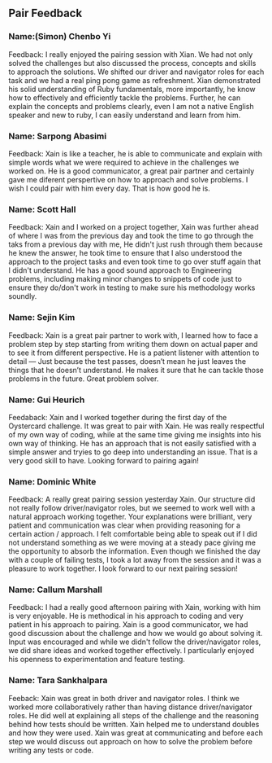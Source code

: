 ## Pair Feedback

### Name:(Simon) Chenbo Yi

Feedback: I really enjoyed the pairing session with Xian. We had not only solved the challenges but also discussed the process, concepts and skills to approach the solutions. We shifted our driver and navigator roles for each task and we had a real ping pong game as refreshment. Xian demonstrated his solid understanding of Ruby fundamentals, more importantly, he know how to effectively and efficiently tackle the problems. Further, he can explain the concepts and problems clearly,  even I am not a native English speaker and new to ruby, I can easily understand and learn from him.         


### Name: Sarpong Abasimi

Feedback: Xain is like a teacher, he is able to communicate and explain with simple words what we were required to achieve in the challenges we worked on. He is a good communicator, a great pair partner and certainly gave me diferent perspertive on how to approach and solve problems. I wish I could pair with him every day. That is how good he is.

### Name: Scott Hall

Feedback: Xain and I worked on a project together, Xain was further ahead of where I was from the previous day and took the time to go through the taks from a previous day with me, He didn't just rush through them because he knew the answer, he took time to ensure that I also understood the approach to the project tasks and even took time to go over stuff again that I didn't understand. He has a good sound approach to Engineering problems, including making minor changes to snippets of code just to ensure they do/don't work in testing to make sure his methodology works soundly.

### Name: Sejin Kim

Feedback: Xain is a great pair partner to work with, I learned how to face a problem step by step starting from writing them down on actual paper and to see it from different perspective. He is a patient listener with attention to detail — Just because the test passes, doesn’t mean he just leaves the things that he doesn’t understand. He makes it sure that he can tackle those problems in the future. Great problem solver.

### Name: Gui Heurich

Feedaback: Xain and I worked together during the first day of the Oystercard challenge. It was great to pair with Xain. He was really respectful of my own way of coding, while at the same time giving me insights into his own way of thinking. He has an approach that is not easily satisfied with a simple answer and tryies to go deep into understanding an issue. That is a very good skill to have. Looking forward to pairing again!

### Name: Dominic White

Feedback: A really great pairing session yesterday Xain. Our structure did not really follow driver/navigator roles, but we seemed to work well with a natural approach working together. Your explanations were brilliant, very patient and communication was clear when providing reasoning for a certain action / approach. I felt comfortable being able to speak out if I did not understand something as we were moving at a steady pace giving me the opportunity to absorb the information. Even though we finished the day with a couple of failing tests, I took a lot away from the session and it was a pleasure to work together. I look forward to our next pairing session!

### Name: Callum Marshall

Feedback: I had a really good afternoon pairing with Xain, working with him is very enjoyable. He is methodical in his approach to coding and very patient in his approach to pairing. Xain is a good communicator, we had good discussion about the challenge and how we would go about solving it. Input was encouraged and while we didn't follow the driver/navigator roles, we did share ideas and worked together effectively. I particularly enjoyed his openness to experimentation and feature testing.

### Name: Tara Sankhalpara

Feeback: Xain was great in both driver and navigator roles. I think we worked more collaboratively rather than having distance driver/navigator roles. He did well at explaining all steps of the challenge and the reasoning behind how tests should be written. Xain helped me to understand doubles and how they were used. Xain was great at communicating and before each step we would discuss out approach on how to solve the problem before writing any tests or code.
